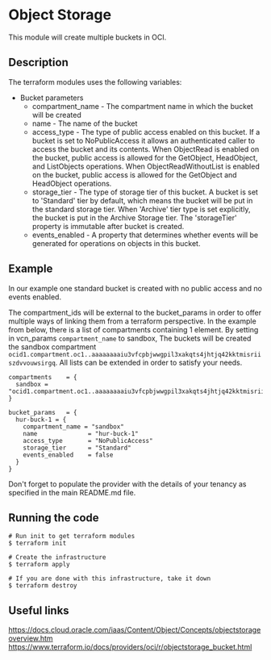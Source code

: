 # Object Storage
This module will create multiple buckets in OCI.

## Description

The terraform modules uses the following variables:
* Bucket parameters
  * compartment_name - The compartment name in which the bucket will be created
  * name - The name of the bucket
  * access_type - The type of public access enabled on this bucket. If a bucket is set to NoPublicAccess it allows an authenticated caller to access the bucket and its contents. When ObjectRead is enabled on the bucket, public access is allowed for the GetObject, HeadObject, and ListObjects operations. When ObjectReadWithoutList is enabled on the bucket, public access is allowed for the GetObject and HeadObject operations.
  * storage_tier - The type of storage tier of this bucket. A bucket is set to 'Standard' tier by default, which means the bucket will be put in the standard storage tier. When 'Archive' tier type is set explicitly, the bucket is put in the Archive Storage tier. The 'storageTier' property is immutable after bucket is created.
  * events_enabled - A property that determines whether events will be generated for operations on objects in this bucket.


## Example

In our example one standard bucket is created with no public access and no events enabled.

The compartment_ids will be external to the bucket_params in order to offer multiple ways of linking them from a terraform perspective.
In the example from below, there is a list of compartments containing 1 element. By setting in vcn_params `compartment_name` to sandbox, The buckets will be created the sandbox compartment `ocid1.compartment.oc1..aaaaaaaaiu3vfcpbjwwgpil3xakqts4jhtjq42kktmisriiszdvvouwsirgq`. All lists can be extended in order to satisfy your needs.

```
compartments    = {
  sandbox = "ocid1.compartment.oc1..aaaaaaaaiu3vfcpbjwwgpil3xakqts4jhtjq42kktmisriiszdvvouwsirgq"
}

bucket_params   = {
  hur-buck-1 = {
    compartment_name = "sandbox"
    name              = "hur-buck-1"
    access_type       = "NoPublicAccess"
    storage_tier      = "Standard"
    events_enabled    = false 
  }
}
```

Don't forget to populate the provider with the details of your tenancy as specified in the main README.md file.

## Running the code

```
# Run init to get terraform modules
$ terraform init

# Create the infrastructure
$ terraform apply

# If you are done with this infrastructure, take it down
$ terraform destroy
```

## Useful links
https://docs.cloud.oracle.com/iaas/Content/Object/Concepts/objectstorageoverview.htm
https://www.terraform.io/docs/providers/oci/r/objectstorage_bucket.html